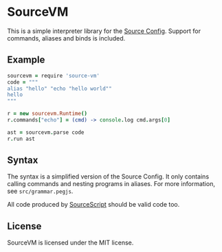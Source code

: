 # SourceVM

This is a simple interpreter library for the [Source Config](https://developer.valvesoftware.com/wiki/CFG).
Support for commands, aliases and binds is included.

## Example

```coffeescript
sourcevm = require 'source-vm'
code = """
alias "hello" "echo "hello world""
hello
"""

r = new sourcevm.Runtime()
r.commands["echo"] = (cmd) -> console.log cmd.args[0]

ast = sourcevm.parse code
r.run ast
```

## Syntax

The syntax is a simplified version of the Source Config. It only contains calling commands and
nesting programs in aliases. For more information, see `src/grammar.pegjs`.

All code produced by [SourceScript](http://sourcescript.philworld.de/) should be valid code too.

## License

SourceVM is licensed under the MIT license.
